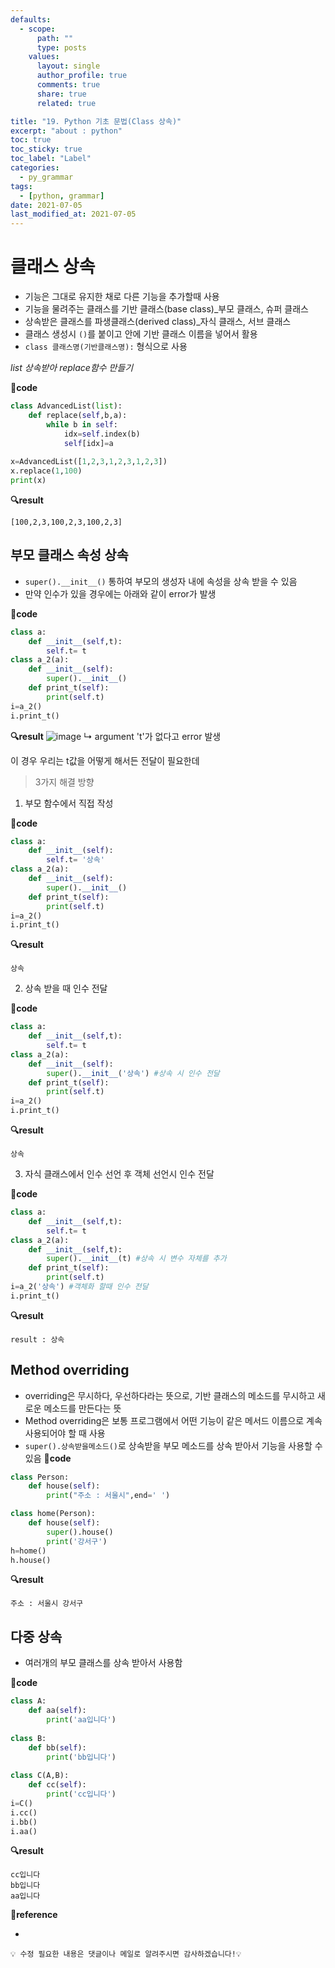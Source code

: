 ```yaml
---
defaults:
  - scope:
      path: ""
      type: posts
    values:
      layout: single
      author_profile: true
      comments: true
      share: true
      related: true

title: "19. Python 기초 문법(Class 상속)"
excerpt: "about : python"
toc: true
toc_sticky: true
toc_label: "Label"
categories:
  - py_grammar
tags:
  - [python, grammar]
date: 2021-07-05
last_modified_at: 2021-07-05
---
```



# 클래스 상속

- 기능은 그대로 유지한 채로 다른 기능을 추가할때 사용
- 기능을 물려주는 클래스를 기반 클래스(base class)_부모 클래스, 슈퍼 클래스
- 상속받은 클래스를 파생클래스(derived class)_자식 클래스, 서브 클래스
- 클래스 생성시 `()`를 붙이고 안에 기반 클래스 이름을 넣어서 활용
- `class 클래스명(기반클래스명):` 형식으로 사용

*list 상속받아 replace함수 만들기*

**📰code**
```python
class AdvancedList(list):
    def replace(self,b,a):
        while b in self:
            idx=self.index(b)
            self[idx]=a
        
x=AdvancedList([1,2,3,1,2,3,1,2,3])
x.replace(1,100)
print(x)
```
**🔍result**
```
[100,2,3,100,2,3,100,2,3]
```

## 부모 클래스 속성 상속

- `super().__init__()` 통하여 부모의 생성자 내에 속성을 상속 받을 수 있음
- 만약 인수가 있을 경우에는 아래와 같이 error가 발생

**📰code**
```python
class a:
    def __init__(self,t):
        self.t= t
class a_2(a):
    def __init__(self):
        super().__init__()
    def print_t(self):
        print(self.t)
i=a_2()
i.print_t()
```
**🔍result**
![image](https://user-images.githubusercontent.com/77658029/124524701-00a03900-de37-11eb-8e99-eb195f0dc625.png)
↳ argument 't'가 없다고 error 발생

이 경우 우리는 t값을 어떻게 해서든 전달이 필요한데

> 3가지 해결 방향

1. 부모 함수에서 직접 작성

**📰code**
```python
class a:
    def __init__(self):
        self.t= '상속'
class a_2(a):
    def __init__(self):
        super().__init__()
    def print_t(self):
        print(self.t)
i=a_2()
i.print_t()
```
**🔍result**
```
상속
```

2. 상속 받을 때 인수 전달

**📰code**
```python
class a:
    def __init__(self,t):
        self.t= t
class a_2(a):
    def __init__(self):
        super().__init__('상속') #상속 시 인수 전달
    def print_t(self):
        print(self.t)
i=a_2()
i.print_t()
```
**🔍result**
```
상속
```

3. 자식 클래스에서 인수 선언 후 객체 선언시 인수 전달

**📰code**
```python
class a:
    def __init__(self,t):
        self.t= t
class a_2(a):
    def __init__(self,t):
        super().__init__(t) #상속 시 변수 자체를 추가
    def print_t(self):
        print(self.t)
i=a_2('상속') #객체화 할때 인수 전달
i.print_t()
```
**🔍result**
```
result : 상속
```

## Method overriding

- overriding은 무시하다, 우선하다라는 뜻으로, 기반 클래스의 메소드를 무시하고 새로운 메소드를 만든다는 뜻
- Method overriding은 보통 프로그램에서 어떤 기능이 같은 메서드 이름으로 계속 사용되어야 할 때 사용
- `super().상속받을메소드()`로 상속받을 부모 메소드를 상속 받아서 기능을 사용할 수 있음
**📰code**
```python
class Person:
    def house(self):
        print("주소 : 서울시",end=' ')

class home(Person):
    def house(self):
        super().house()
        print('강서구')
h=home()
h.house()
```
**🔍result**
```
주소 : 서울시 강서구
```

## 다중 상속

- 여러개의 부모 클래스를 상속 받아서 사용함

**📰code**
```python 
class A:
    def aa(self):
        print('aa입니다')
        
class B:
    def bb(self):
        print('bb입니다')
        
class C(A,B):
    def cc(self):
        print('cc입니다')
i=C()
i.cc()
i.bb()
i.aa()
```

**🔍result**
```
cc입니다
bb입니다
aa입니다 
```

**📌reference**
- []()


```
💡 수정 필요한 내용은 댓글이나 메일로 알려주시면 감사하겠습니다!💡 
```